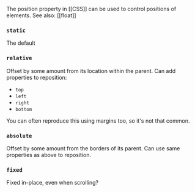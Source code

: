 The position property in [[CSS]] can be used to control positions of elements. See also: [[float]]

### `static`
The default

### `relative`
Offset by some amount from its location within the parent. Can add properties to reposition:
- `top`
- `left`
- `right`
- `bottom`

You can often reproduce this using margins too, so it's not that common.

### `absolute`
Offset by some amount from the borders of its parent. Can use same properties as above to reposition.

### `fixed`
Fixed in-place, even when scrolling?